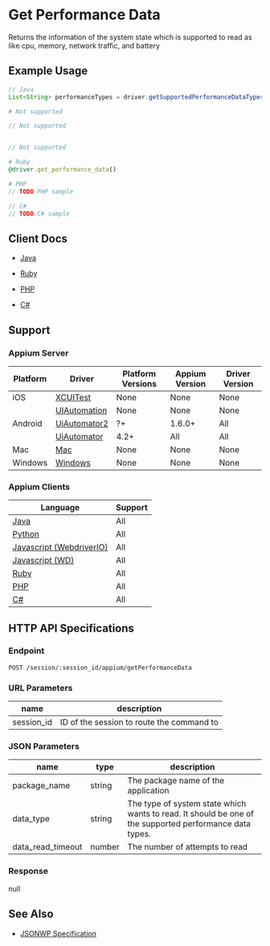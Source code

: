# Get Performance Data

Returns the information of the system state which is supported to read as like cpu, memory, network traffic, and battery
## Example Usage

```java
// Java
List<String> performanceTypes = driver.getSupportedPerformanceDataTypes;

```

```python
# Not supported
```

```javascript
// Not supported


// Not supported
```

```ruby
# Ruby
@driver.get_performance_data()

```

```php
# PHP
// TODO PHP sample

```

```csharp
// C#
// TODO C# sample

```



## Client Docs

 * [Java](http://appium.github.io/java-client/io/appium/java_client/android/HasSupportedPerformanceDataType.html#getSupportedPerformanceDataTypes--) 



 * [Ruby](https://github.com/appium/ruby_lib/blob/master/lib/appium_lib/core/common/command.rb#L59) 
 * [PHP](https://github.com/appium/php-client/) 
 * [C#](https://github.com/appium/appium-dotnet-driver/) 

## Support

### Appium Server

|Platform|Driver|Platform Versions|Appium Version|Driver Version|
|--------|----------------|------|--------------|--------------|
| iOS | [XCUITest](/docs/en/drivers/ios-xcuitest.md) | None | None | None |
|  | [UIAutomation](/docs/en/drivers/ios-uiautomation.md) | None | None | None |
| Android | [UiAutomator2](/docs/en/drivers/android-uiautomator2.md) | ?+ | 1.6.0+ | All |
|  | [UiAutomator](/docs/en/drivers/android-uiautomator.md) | 4.2+ | All | All |
| Mac | [Mac](/docs/en/drivers/mac.md) | None | None | None |
| Windows | [Windows](/docs/en/drivers/windows.md) | None | None | None |

### Appium Clients 

|Language|Support|
|--------|-------|
|[Java](https://github.com/appium/java-client/releases/latest)| All |
|[Python](https://github.com/appium/python-client/releases/latest)| All |
|[Javascript (WebdriverIO)](http://webdriver.io/index.html)| All |
|[Javascript (WD)](https://github.com/admc/wd/releases/latest)| All |
|[Ruby](https://github.com/appium/ruby_lib/releases/latest)| All |
|[PHP](https://github.com/appium/php-client/releases/latest)| All |
|[C#](https://github.com/appium/appium-dotnet-driver/releases/latest)| All |

## HTTP API Specifications

### Endpoint

`POST /session/:session_id/appium/getPerformanceData`

### URL Parameters

|name|description|
|----|-----------|
|session_id|ID of the session to route the command to|

### JSON Parameters

|name|type|description|
|----|----|-----------|
| package_name | string | The package name of the application |
| data_type | string | The type of system state which wants to read. It should be one of the supported performance data types. |
| data_read_timeout | number | The number of attempts to read |

### Response

null

## See Also

* [JSONWP Specification](https://github.com/appium/appium-base-driver/blob/master/lib/mjsonwp/routes.js#L322)
